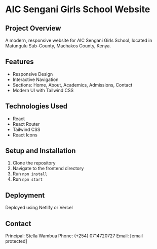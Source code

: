 # AIC Sengani Girls School Website

## Project Overview
A modern, responsive website for AIC Sengani Girls School, located in Matungulu Sub-County, Machakos County, Kenya.

## Features
- Responsive Design
- Interactive Navigation
- Sections: Home, About, Academics, Admissions, Contact
- Modern UI with Tailwind CSS

## Technologies Used
- React
- React Router
- Tailwind CSS
- React Icons

## Setup and Installation
1. Clone the repository
2. Navigate to the frontend directory
3. Run `npm install`
4. Run `npm start`

## Deployment
Deployed using Netlify or Vercel

## Contact
Principal: Stella Wambua
Phone: (+254) 0714720727
Email: [email protected]

